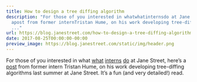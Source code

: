 ```yaml
---
title: How to design a tree diffing algorithm
description: "For those of you interested in whatwhatinternsdo at Jane Street, here\u2019s
  apost from former internTristan Hume, on his work developing tree-diffing algorithms
  ..."
url: https://blog.janestreet.com/how-to-design-a-tree-diffing-algorithm/
date: 2017-08-25T00:00:00-00:00
preview_image: https://blog.janestreet.com/static/img/header.png
---
```


<p>For those of you interested in what
<a href="/what-the-interns-have-wrought-rpc_parallel-and-core_profiler">what</a>
<a href="/what-the-interns-have-wrought-2016">interns</a>
<a href="/what-the-interns-have-wrought-2017">do</a> at Jane Street, here’s a
<a href="http://thume.ca/2017/06/17/tree-diffing/">post</a> from former intern
Tristan Hume, on his work developing tree-diffing algorithms last
summer at Jane Street. It’s a fun (and very detailed!) read.</p>
